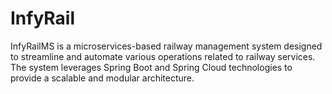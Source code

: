 # InfyRail
InfyRailMS is a microservices-based railway management system designed to streamline and automate various operations related to railway services. The system leverages Spring Boot and Spring Cloud technologies to provide a scalable and modular architecture.

